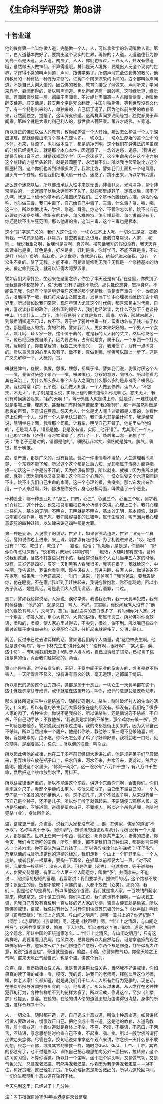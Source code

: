 # 《生命科学研究》第08讲

------

## 十善业道

他的教育第一个叫你做人道，完整做一个人，人，可以拿佛学的名词叫做人乘。第二，由人道基本做好了，要跳出这个现实的世界，再修的；人道，人道道德行为修到高一点是天道，天人道，两层了。人天，你们也听过，三界天人，并没有得道哦，虽然做天人做神仙，不算得道哦，神仙是天人境界，要跳出人天这个现实的世界，才修得小乘的叫声闻道，声闻、跟佛学弟子。所谓声闻完全依到佛的教义，他所教给的一种修法一种行为来修的，证得四个阿罗汉果的中间的，这个都叫做声闻道。不是自己大彻大悟的，因受佛的教化、教育而接受了照做来、声闻听来，学问来靠学、靠闻而得的，所以叫声闻道。再比声闻道高一层的呢，这叫缘觉道，缘觉乘。声闻跟缘觉算一层，都属于声闻乘，不过呢比声闻高一点点叫缘觉乘，也叫做辟支佛道。辟支佛是，辟支两个字是梵文翻音，中国叫独觉佛，等到世界没有文化了，有一个特别出来的人，单独来的，自己悟了道了，因为他以前生受的教育带来，超然而独立，觉悟了，这叫辟支佛道。这两样声闻罗汉同缘觉、独觉都属于声闻乘。第四个就是大乘的利己利人的，救世救人菩萨乘。第五才成佛。五乘道。

所以真正的佛法以做人的教育，教你如何做一个人开始。那么怎么样做一个人？深层道理，那就佛提出来有个基本先要认识，一切众生，一切众生原始的这个生命的本体、本来，根源了，也叫做本性了，都是清净光明。这个我们在讲佛法的宇宙观的时候已经提到过，就是那个本心本性，因迷惑了，一念的迷惑，迷惑，（我讲迷糊是我的口音不对，就是迷惑两个字）因一念迷惑了，这个生命永远在这个业力的这个旋转的力量里头轮转，就是转圆圈了，永远跳不出。所以我也常常说比方这个圆圈轮回，这个你们也听到过很多次了，我常比方，譬如我们上面挂一个电风扇，里头有一个苍蝇，假设我们把电风扇一开动，迷惑了，跳不出来，所以才有六道。

那么这个迷惑以后，所以佛法承认人性本来是无善，非善非恶，光明清净，是个非常清白的，一念迷惑了以后永远回不了头了，就在那里旋转了。迷惑以后，回不了头啊，就是三个根本的基本的心理困扰了我们。三个基本的困扰的心理，佛法的名称，也叫做三毒，我们中毒了，自己给自己中毒了，三毒，什么毒？贪、嗔、痴，这三个。所以你做功夫、学佛、修道、拜佛，你这个、不管你怎么样，跳不出自己心理这个迷惑束缚，你所有的功夫，怎么样修持、怎么样拜佛、怎么求都没有用，你还是跳不出生死范围。那么他讲的贪，这叫三毒，这个三毒也是根本。

这个“贪”字是广义的，我们人这个生命，一切众生不止人哦，一切众生是贪，贪都有我，一切抓来给我，非常贪，甚至我讲到贪很难，像我们常常说，人家……老师……我说我很贪啊，抽烟也是贪啊，真的啊。换句话我别的假设没有，我天天喜欢读书也是贪，好色是贪，好名是贪，好利是贪，你好学问，不能不算是贪，不过是好（hǎo）贪呐，统统贪。这个世界，贪就是有我，统统抓进来给我，没有一个众生不贪的。除了无我，才能不贪，可是谁能修到无我？无我是一个修持基本的功夫。假定修到无我，就可以证得大阿罗汉果。

譬如我们大家打坐，坐起来在这里念佛，你坐了半天还是有“我”在这里，你做到了无我连身体都忘掉了，说“无我”没有？那还不能说，那只能说忘身，忘掉身体，不能说无我，你还有个清净境界坐在这里的那个还是我。贪是很严重的一个，微细的贪，发展得不一哦，我们将来会由贪而出发，发觉搞了许多心理状态统统在这个境界里。所以譬如说我们常常，现在年轻人尤其这个时代病，都喜欢民主时代嘛，自由，喜欢谈各国的政治，谈各国的领导人，我们也经常谈，为什么不放下？也谈孙中山，也谈什么……放下，谈何容易啊？尤其是权力、富贵、功名，那越来越迷，到最后明知道不可以，放不下。等于抽了鸦片中毒一样，富贵功名有了钱、有了权位，那是最迷人的贪。贪的种种，譬如我们人，男女本来好好的，一个男人一个女人，咦儿哟、给人家一好，这个属于我的，这是我的太太我的丈夫，然后你摸他一下，他已经回去要自杀了，因为要占有，占有就是贪，属于我。一个东西一个打火机，我用惯了，你要拿我的，我要三天不高兴——贪，我用惯了，没有一点不贪的。所以贪念真的心里头没有了，做不到，真做到嘛，学佛可以踏上一步了。这是广义先解释一下，大概的，贪。

嗔就是脾气，仇恨，仇恨，怨恨，埋怨，都属于嗔。譬如我们说，我很讨厌这个人——嗔，我很讨厌这个东西——嗔，嗔者恨也，忿怒的意思，嗔恨心。所以你看尤其在政治上，为什么那么多斗争？人与人之间为什么那么多的是非纠纷？嗔恨心来。我也常常（讲）孔子说，我们做人知道，一个人做到修养，读书人，“不怨天，不尤人”，孔子就是这么说，实际上也同佛法道理叫你无嗔心。怨天尤人，我们有时候痛苦起来，“我的天啊！”，等于外国人就是讲上帝，就是讲，一难过起来就是要喊上帝，埋怨天。甚至我们有时候痛苦起来“我的妈呀”，那一声虽然叫做是悲哀的声音，下意识在埋怨。怨天尤人，什么是尤人呢？过错都是人家的，你看世界上任何一个人，没有一个人是承认过错的。我们讲尤其是坐计程车，我是经常说，明明坐在上面，我看那个司机，计程车，明明自己开错了，他在里头“他妈的”，还是骂人家，错都是他、我是没有错，实际上他开错了。尤其我们一个人，自己那个理智（晓得）有时候做错了，脸红了一下，然后第二念一转想了半天：“格老子还是对的，错都是他的”。嗔恨心非常大，嗔恨就是脾气，脾气，嗔恨，属于嗔恨。

痴，更严重，都是广义的，没有智慧。譬如一件事情看不清楚，人生道理看不清楚，一个东西不能了解。所以这个这个都是过后方知，尤其痴属于情感方面更痴。换一句话这三个字是分不开的，因为痴没有智慧，所以就贪、就嗔；因为贪所以就痴、就嗔；因为嗔所以又贪又痴；这个叫三个心理的，一切众生受这个六道轮回跳不出，跳不出我们自己生命的束缚，这三个心理的根，贪嗔痴。那么它发出来作用，一个人来讲啊，好，佛法把你分析，身心分析两面，叫做造了十个恶业。

十种恶业，哪十种恶业呢？“身三，口四，心三”，心里三个，心里三个呢，刚才我们介绍过，这个什么、他又把贪嗔痴把它再分析缩小来讲。心理上三个，我们心理上任何人，基本的无明，不明白，无明就是不明白，基本的无明，基本烦恼，就是贪嗔痴心理作用。嘴巴呢，我们最容易犯的过错啊，属于生理的，嘴巴因为我心理意识犯的四种过错，以法律来讲这四种都是大罪。

第一种是妄语，人说惯了的谎话，世界上，如果要佛法道理，世界上没有一个真话。譬如说你晚上进来，来上课，刚才没有吃过饭，为了礼貌进来说，“哎、吃过没有？”“哎，吃过了，吃过了”——妄语，假话；“呃呃呃，是是是，你请啊”，“好像你有点讨厌我”，“没有啊，我对你非常好啊”——谎话，人随时都有妄语。譬如说我们这里，当然不打妄语只有小孩，我经常说我那个大女儿当年五六岁的时候，没有，三岁还是四岁，哎呀一天到黑客人看我很多，我实在累了，我就给这个，中午啊，我告诉她，我说你看到啊，现在没有人，我进去睡，有客人来，你说爸爸不在家啊。结果我一个老前辈来，一叫门一进来，“爸爸呢？”“我爸爸说，要我告诉你，他在睡觉，不在家。”我听到了赶快起来，我说抱歉抱歉，你不能骂她。所以小孩子真话，她是真话。可是我们大人惯用谎话，说妄语罪，口过。

恶口，譬如我经常说话，人家说、诶你学佛，我说我没有，我一天到黑犯戒，我有时候讲话，“他妈的”，就是恶口，骂人，不好。其实呢，你说问我骂人没有？“他妈的我没有骂人”，又骂了，恶口。当然这样的恶口很多了，有时候你对人家，对一个朋友，伤害人家，粗心大意的，大意的讲话，都属于恶口。所以佛叫你柔软语，柔和的，柔顺，使人家心里过得去，不尖刻，很难，做不到。所以嘴巴有四个罪过都属于贪嗔痴来的。这是配合心理，分析起来就很多了，妄语，恶口。

两舌，反过来反过去讲两样的话。譬如说我们两个人商量，说“这位林先生啊，他就是这个毛病”，等一下林先生来“讲什么啊？”“没有啊，很好啊”，“某人讲，诶、这个话”……有时候我们无意中的对于人与人的，自己觉得说了谎话，已经讲了挑拨是非的话，两舌我们经常犯的，两舌。

第四个是绮语，讲没有意义的，无记，无意中间无记业的伤害人的，或者是也不伤害人，一天所谓言不及义，没有讲有意义的话，毫无道理，这都属于绮语。

所以嘴巴的造的这个业力四种，这都是属于十恶业。一切众生一天到黑都在这个，这个就是佛家讲守戒律，戒律就是在这里开始，叫你，戒律的意思就是要改过来。

那么身体所造的三种业是杀盗淫，随时妨碍别人。杀生，随时破坏别人的生命的活到，广义的。所以有意的杀生我们大家好像在座的都没有。都没有，我们吃了很多人家的肉了，各种生命。你说不是我杀的，所以讲杀生，还是佛说的不杀戒：不自杀，不自己动手杀；不教他杀，“我说我是学佛的不杀生，那个鸡你去杀一杀”，换一句话是教他杀。譬如说我没有杀过生哦，我的肉都是街上买来的，因为大家自己不杀嘛，所以当然出来一个屠户，他是代你杀，教他杀；第三呢不见杀随喜，哎呀，我是吃素的，绝不吃，你今天怎么杀了鸡了？好嘛好嘛，我将就喝一口吧，见杀随喜，是跟着高兴，说杀……所以佛的戒律，叫杀业。

所以因此佛他的戒律，他在二千多年前已经跟大家讲过的，他是规定弟子们早晨起来，要弄块纱布放在瓶子口上，把水舀来，河水舀来，井水舀来，要滤过，然后才能喝。他说这个水里头，“佛观一碗水”，这一碗水有“八万四千虫”，有八万四千生命，然后把这个纱巾放到水里，再抖开。

所以讲戒律很严重的，所以不能讲这个东西，讲这个东西你们啊，会害你们。你们拿来这个尺子，看那个学佛的出家人，哎他又犯戒了，自己绝不量自己的，一个人专门拿一个圣贤的尺码量他人，哟，这不如孔子，这个不如孟子啊，从来没有量一下自己是个孙子，还不是儿子。所以你们听了就管起来、不要随便去观察人家，这也是犯戒的，不够道德，道德是要求自己，不要求人。所以这个杀的道理，他随时犯杀（业），身体所作的。

盗，盗戒更严重，杀盗淫，说我们大家都没有犯……诶，在佛家，佛家的道德“不予取”，名称叫做不予取。照佛家的，照佛法的道德观看我们，我们没有一个人是人，都是魔鬼。世界上任何一个东西，譬如说，那真是共产主义，要佛的戒律，你今天，我们今天所吃的东西，所吃一颗米，都不是我们自己种出来，都是剥削任何人一个劳力来，你不要认为自己有钱了……所以佛的戒律什么叫盗呢？“不予取”。乃至以佛的戒律所规定他的道德的标准，我们走到一个山上一个旷野里头，一个人走路，或者我抓一根草来，要掏一下耳朵，在抓草以前都要大叫一声，“对不起啊，我要拿一根草啊”，没有人看见，可是你要（这样）。他说虚空，等于说都有人，你要交待清楚，有第二个人第三个人同意你，叫做“予”，共同拿来。不能说……照佛家的规矩的道理，我常常讲：我们要学佛，照律师的话，这个路都不敢走；照医生的话，饭都不敢吃；照佛的话，人都不敢做（众笑）。那真的，我们……但是他讲的是真的。所以照他这个道德，我们就是拿人家，一百块钱的薪水拿来，待遇拿来，这个是工资啊，你们叫工资，我们这也有不懂啊。一百块钱工资，问我自己有没有真做到一百块钱的还人家的功德，否则占便宜就是偷盗。所以照佛的戒律，盗戒，我说只有什么？只有你们读过苏东坡的什么？《秋声赋》啊还是《前赤壁赋》：“惟江上之清风，与山间之明月”，是哪一篇书上的？你还记得？（同学：《赤壁赋》）《赤壁赋》啊、还是《秋声赋》啊，“惟江上之清风，与山间之明月”，这两样享受享受，偷盗一下天地的。所以盗戒这个盗，很难。道家也同样这个观念，所以中国的正统道家怎么……“惟江上之清风，与山间之明月”，只有这两样吧，我要看看月亮啊，给风吹吹，总算是所以大自然给我。可是拿道家的观念跟佛家俩一样，道家怎么讲？我们修道你注意哦，你两个都是修道，打坐做功夫注意，他说“道者盗也”，修道就是道者，偷盗，小偷。你譬如做气功，你偷天地之正气啊，盗来天地正气给自己，也是个盗。讲这个行为。

杀盗。淫，当然指男女性关系。但是普通讲男女性关系，当然我不好讲戒律，你如果真的读了佛的戒律一看，哎呀，我的妈，讲我们的老师啊，释迦牟尼这位老师，嘿，你老人家什么都知道，就是说我们几千年人、人所有性行为犯罪的，现在话，在美国所报导外国报导所有的一切，他都说了。那么反过来说，从人类存在这种性犯罪的行为，各种各样想不到的花样太多了。所以淫戒，你说这个，至少《红楼梦》也提到，意淫。在他的，在他的讲人伦的道德思想范围讲得很清楚。身体的所造，这样合起来十个。

人，一切众生，随时都在造，造、自己造成十恶业道，叫做十种恶业道。如果讲修行做人要改过来，慢慢改正自己，把他变成十善业道。这是他的教育，人道的教育，叫十善业道。十善业道就是身体上不杀，不盗，不淫，不妄语，不恶口，不两舌，不绮语，意念思想随时检查自己不贪，不起贪、嗔、痴。所以一般学佛所谓打坐做功夫念佛，尽管在念，换句话说如果拿这个观点来讲，你念佛一天什么都不敢乱想，只念一声佛，或者其它的宗教一样，随时念God、God、上帝、上帝，其它的都没有了，也不过是练习、训练自己把心理思想向另外一面扭转，拉转来，这个练习的习惯，不算你得道。所以打一个坐啊，坐个把个钟头啊，又是做气功，又是气色光光，又是返老还童，既然讲返老还童，你看因为我学佛返老还童－－对不住，你好贪哦，这已经犯了贪。所以心理状态是那么微细的，所以六道轮回中间，一切众生都随到十恶业道在轮转不休。

今天先到这里，已经过了十几分钟。

注：本书根据南师1994年香港演讲录音整理

